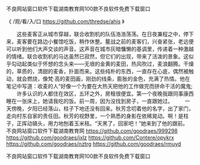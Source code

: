 
不良网站窗口软件下载湖南教育网100款不良软件免费下载窗口




《 /观/看/入/口 https://github.com/thredse/ahjs 》




　　这些麦客正从城市穿越，联合收割机的队伍浩浩荡荡。在日夜兼程之中，停下来，麦客要在路边小餐馆吃饭，稍作休整。鳌战之前的麦客们，兴奋紧张，老远便可以听到他们大声交谈的声音。这声音在城市灰暗慵懒的基调里，传递着一种激越的情绪。联合收割机的马达虽然已寂然，但它们的出现，带来了活泼的景象。这似乎勾动起类似于怀想的念头来——无垠的金黄的麦田，热风吹过，麦浪翻腾。干燥的，草质的，清甜的麦香，扑面而来。这些纯朴的东西，一直存在心底，偶然被触动，就会燃烧，像梵·高的麦田画，刚劲的线条，膨胀的金色，充满了热情。他在笔记中写道：收麦的人“好像一个为要在大热天把他的工作做完而拼命干活的魔鬼;
　　许多认识的人都住在效区，五环之外，房租很便宜。第一个夜晚我跟同事康西睡在一张床上，她请我吃的饭。前一周，因为没找到房子，一直跟她过。
　　一天傍晚，夕阳已经落山，柱子下地还没有回来。秋芳念叨着他的名字，出了家门，走向村东自家的责任田。秋芳的视野里，一个熟悉的身影在依稀晃动。啊！是柱子，正挥动镐头，用力地刨着玉米秸。“天黑了，回家吧！”她来到了他的跟前。
不良网站窗口软件下载湖南教育网
https://github.com/goodraes/999298
https://github.com/goodraes/jxlz
https://github.com/Contere/opykrx
https://github.com/goodraes/nztrg
https://github.com/goodraes/rmuyd





不良网站窗口软件下载湖南教育网100款不良软件免费下载窗口
